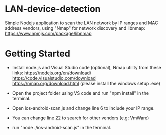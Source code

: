 # LAN-device-detection
Simple Nodejs application to scan the LAN network by IP ranges and MAC address vendors, using "Nmap" for network discovery and libnmap:
https://www.npmjs.com/package/libnmap


# Getting Started

- Install node.js and Visual Studio code (optional), Nmap utility from these links:
    https://nodejs.org/en/download/
    https://code.visualstudio.com/download
    https://nmap.org/download.html  (please install the windows setup .exe)
    
 - Open the project folder using VS code and run "npm install" in the terminal.
 
 - Open ios-android-scan.js and change line 6 to include your IP range.
 
 - You can change line 22 to search for other vendors (e.g: VmWare)
 
 - run "node ./ios-android-scan.js" in the terminal.
 


    
 
